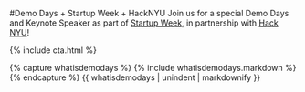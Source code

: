 
#Demo Days + Startup Week + HackNYU
Join us for a special Demo Days and Keynote Speaker as part of [Startup Week](http://nyusw.com), in partnership with [Hack NYU](http://hacknyu.org)!

{% include cta.html %}

{% capture whatisdemodays %}
  {% include whatisdemodays.markdown %}
{% endcapture %}
{{ whatisdemodays | unindent | markdownify }}

